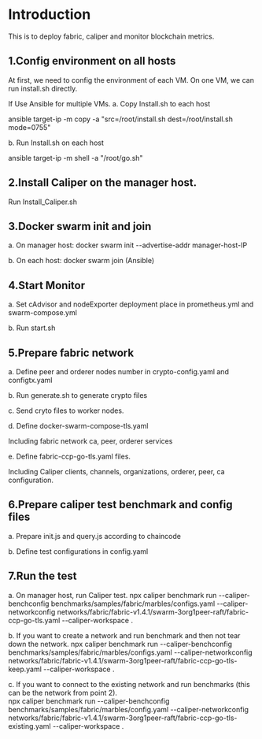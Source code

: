 # Introduction
This is to deploy fabric, caliper and monitor blockchain metrics.

## 1.Config environment on all hosts
At first, we need to config the environment of each VM. 
On one VM, we can run install.sh directly.

If Use Ansible for multiple VMs.
a. Copy Install.sh to each host 

ansible target-ip -m copy -a "src=/root/install.sh dest=/root/install.sh mode=0755"

b. Run Install.sh on each host

ansible target-ip -m shell -a "/root/go.sh" 

## 2.Install Caliper on the manager host. 
Run Install_Caliper.sh

## 3.Docker swarm init and join
a. On manager host: 
docker swarm init --advertise-addr manager-host-IP

b. On each host:
docker swarm join (Ansible)

## 4.Start Monitor 
a. Set cAdvisor and nodeExporter deployment place in prometheus.yml and swarm-compose.yml 

b. Run start.sh 

## 5.Prepare fabric network 
a. Define peer and orderer nodes number in crypto-config.yaml and configtx.yaml

b. Run generate.sh to generate crypto files 

c. Send cryto files to worker nodes. 

d. Define docker-swarm-compose-tls.yaml 

Including fabric network ca, peer, orderer services

e. Define fabric-ccp-go-tls.yaml files.

Including Caliper clients, channels, organizations, orderer, peer, ca configuration. 

## 6.Prepare caliper test benchmark and config files
a. Prepare init.js and query.js according to chaincode

b. Define test configurations in config.yaml 

## 7.Run the test
a. On manager host, run Caliper test.
npx caliper benchmark run --caliper-benchconfig benchmarks/samples/fabric/marbles/configs.yaml --caliper-networkconfig networks/fabric/fabric-v1.4.1/swarm-3org1peer-raft/fabric-ccp-go-tls.yaml --caliper-workspace .

b. If you want to create a network and run benchmark and then not tear down the network.
npx caliper benchmark run --caliper-benchconfig benchmarks/samples/fabric/marbles/configs.yaml --caliper-networkconfig networks/fabric/fabric-v1.4.1/swarm-3org1peer-raft/fabric-ccp-go-tls-keep.yaml --caliper-workspace .

c. If you want to connect to the existing network and run benchmarks (this can be the network from point 2).   
npx caliper benchmark run --caliper-benchconfig benchmarks/samples/fabric/marbles/config.yaml --caliper-networkconfig networks/fabric/fabric-v1.4.1/swarm-3org1peer-raft/fabric-ccp-go-tls-existing.yaml --caliper-workspace .
